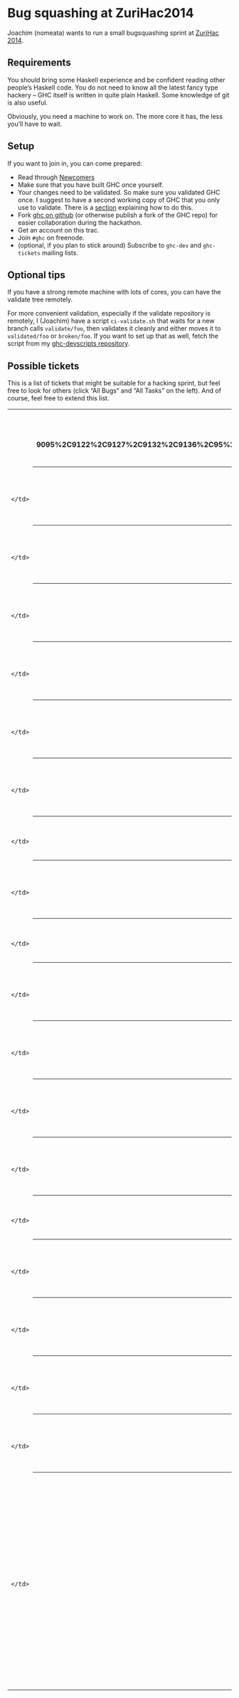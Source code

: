 # Bug squashing at ZuriHac2014



Joachim (nomeata) wants to run a small bugsquashing sprint at [
ZuriHac 2014](http://www.haskell.org/haskellwiki/ZuriHac2014/Projects). 


## Requirements



You should bring some Haskell experience and be confident reading other people’s Haskell code. You do not need to know all the latest fancy type hackery – GHC itself is written in quite plain Haskell. Some knowledge of git is also useful.



Obviously, you need a machine to work on. The more core it has, the less you’ll have to wait.


## Setup



If you want to join in, you can come prepared:


- Read through [Newcomers](newcomers)
- Make sure that you have built GHC once yourself.
- Your changes need to be validated. So make sure you validated GHC once. I suggest to have a second working copy of GHC that you only use to validate. There is a [section](working-conventions/git#) explaining how to do this.
- Fork [
  ghc on github](https://github.com/ghc/ghc/) (or otherwise publish a fork of the GHC repo) for easier collaboration during the hackathon.
- Get an account on this trac.
- Join `#ghc` on freenode.
- (optional, if you plan to stick around) Subscribe to `ghc-dev` and `ghc-tickets` mailing lists.

## Optional tips



If you have a strong remote machine with lots of cores, you can have the validate tree remotely.



For more convenient validation, especially if the validate repository is remotely, I (Joachim) have a script `ci-validate.sh` that waits for a new branch calls `validate/foo`, then validates it cleanly and either moves it to `validated/foo` or `broken/foo`. If you want to set up that as well, fetch the script from my [
ghc-devscripts repository](https://github.com/nomeata/ghc-devscripts).


## Possible tickets



This is a list of tickets that might be suitable for a hacking sprint, but feel free to look for others (click “All Bugs“ and “All Tasks” on the left). And of course, feel free to extend this list.




  
  
  
  
  
    
  
  

<table><tr><td>
      </td>
<th>
        
        Ticket (Ticket query:
id: 9095%2C9122%2C9127%2C9132%2C9136%2C95%2C1388%2C8959%2C9156%2C17%2C9177%2C8429%2C9178%2C4836%2C9127%2C8613%2C393%2C1262%2C3314%2C9086,
max: 0, desc: 1, order: id)
      </th>
<th>
        
        Summary (Ticket query:
id: 9095%2C9122%2C9127%2C9132%2C9136%2C95%2C1388%2C8959%2C9156%2C17%2C9177%2C8429%2C9178%2C4836%2C9127%2C8613%2C393%2C1262%2C3314%2C9086,
max: 0, order: summary)
      </th>
<th>
        
        Owner (Ticket query:
id: 9095%2C9122%2C9127%2C9132%2C9136%2C95%2C1388%2C8959%2C9156%2C17%2C9177%2C8429%2C9178%2C4836%2C9127%2C8613%2C393%2C1262%2C3314%2C9086,
max: 0, order: owner)
      </th>
<th>
        
        Type (Ticket query:
id: 9095%2C9122%2C9127%2C9132%2C9136%2C95%2C1388%2C8959%2C9156%2C17%2C9177%2C8429%2C9178%2C4836%2C9127%2C8613%2C393%2C1262%2C3314%2C9086,
max: 0, order: type)
      </th>
<th>
        
        Status (Ticket query:
id: 9095%2C9122%2C9127%2C9132%2C9136%2C95%2C1388%2C8959%2C9156%2C17%2C9177%2C8429%2C9178%2C4836%2C9127%2C8613%2C393%2C1262%2C3314%2C9086,
max: 0, order: status)
      </th>
<th>
        
        Priority (Ticket query:
id: 9095%2C9122%2C9127%2C9132%2C9136%2C95%2C1388%2C8959%2C9156%2C17%2C9177%2C8429%2C9178%2C4836%2C9127%2C8613%2C393%2C1262%2C3314%2C9086,
max: 0, order: priority)
      </th>
<th>
        
        Milestone (Ticket query:
id: 9095%2C9122%2C9127%2C9132%2C9136%2C95%2C1388%2C8959%2C9156%2C17%2C9177%2C8429%2C9178%2C4836%2C9127%2C8613%2C393%2C1262%2C3314%2C9086,
max: 0, order: milestone)
      </th>
<td>
    </td>
<td></td>
<td></td>
<td></td>
<td></td>
<td></td>
<td></td></tr>
<tr><td>
                
                  
                    </td>
<th>[\#17](http://gitlabghc.nibbler/ghc/ghc/issues/17)</th>
<td>
                    
                  
                
                  
                    
                    </td>
<th>
                      [Separate warnings for unused local and top-level bindings](http://gitlabghc.nibbler/ghc/ghc/issues/17)
                      
                      
                      
                      
                      
                      
                      
                      
                    </th>
<td>
                  
                
                  
                    
                    </td>
<th>
                      
                      
                      
                      
                      
                      
                      
                      
                      
                    </th>
<td>
                  
                
                  
                    
                    </td>
<th>
                      
                      
                      
                      
                      
                      
                      
                      
                      feature request
                    </th>
<td>
                  
                
                  
                    
                    </td>
<th>
                      
                      
                      
                      
                      
                      
                      
                      
                      closed
                    </th>
<td>
                  
                
                  
                    
                    </td>
<th>
                      
                      
                      
                      
                      
                      
                      
                      
                      lowest
                    </th>
<td>
                  
                
                  
                    
                    </td>
<th>
                      
                      
                      
                      
                      
                      [8.0.1](/trac/ghc/milestone/8.0.1)
                      
                      
                      
                    </th>
<td>
                  
                
              </td></tr>
<tr><td>
                
                  
                    </td>
<th>[\#95](http://gitlabghc.nibbler/ghc/ghc/issues/95)</th>
<td>
                    
                  
                
                  
                    
                    </td>
<th>
                      [GHCi :edit command should jump to the the last error](http://gitlabghc.nibbler/ghc/ghc/issues/95)
                      
                      
                      
                      
                      
                      
                      
                      
                    </th>
<td>
                  
                
                  
                    
                    </td>
<th>
                      
                      
                      
                      
                      lortabac
                      
                      
                      
                      
                    </th>
<td>
                  
                
                  
                    
                    </td>
<th>
                      
                      
                      
                      
                      
                      
                      
                      
                      feature request
                    </th>
<td>
                  
                
                  
                    
                    </td>
<th>
                      
                      
                      
                      
                      
                      
                      
                      
                      closed
                    </th>
<td>
                  
                
                  
                    
                    </td>
<th>
                      
                      
                      
                      
                      
                      
                      
                      
                      normal
                    </th>
<td>
                  
                
                  
                    
                    </td>
<th>
                      
                      
                      
                      
                      
                      [⊥](/trac/ghc/milestone/%E2%8A%A5)
                      
                      
                      
                    </th>
<td>
                  
                
              </td></tr>
<tr><td>
                
                  
                    </td>
<th>[\#393](http://gitlabghc.nibbler/ghc/ghc/issues/393)</th>
<td>
                    
                  
                
                  
                    
                    </td>
<th>
                      [functions without implementations](http://gitlabghc.nibbler/ghc/ghc/issues/393)
                      
                      
                      
                      
                      
                      
                      
                      
                    </th>
<td>
                  
                
                  
                    
                    </td>
<th>
                      
                      
                      
                      
                      Iceland\_jack
                      
                      
                      
                      
                    </th>
<td>
                  
                
                  
                    
                    </td>
<th>
                      
                      
                      
                      
                      
                      
                      
                      
                      feature request
                    </th>
<td>
                  
                
                  
                    
                    </td>
<th>
                      
                      
                      
                      
                      
                      
                      
                      
                      new
                    </th>
<td>
                  
                
                  
                    
                    </td>
<th>
                      
                      
                      
                      
                      
                      
                      
                      
                      normal
                    </th>
<td>
                  
                
                  
                    
                    </td>
<th>
                      
                      
                      
                      
                      
                      [⊥](/trac/ghc/milestone/%E2%8A%A5)
                      
                      
                      
                    </th>
<td>
                  
                
              </td></tr>
<tr><td>
                
                  
                    </td>
<th>[\#1262](http://gitlabghc.nibbler/ghc/ghc/issues/1262)</th>
<td>
                    
                  
                
                  
                    
                    </td>
<th>
                      [RecursiveDo in Template Haskell](http://gitlabghc.nibbler/ghc/ghc/issues/1262)
                      
                      
                      
                      
                      
                      
                      
                      
                    </th>
<td>
                  
                
                  
                    
                    </td>
<th>
                      
                      
                      
                      
                      mgsloan
                      
                      
                      
                      
                    </th>
<td>
                  
                
                  
                    
                    </td>
<th>
                      
                      
                      
                      
                      
                      
                      
                      
                      feature request
                    </th>
<td>
                  
                
                  
                    
                    </td>
<th>
                      
                      
                      
                      
                      
                      
                      
                      
                      closed
                    </th>
<td>
                  
                
                  
                    
                    </td>
<th>
                      
                      
                      
                      
                      
                      
                      
                      
                      normal
                    </th>
<td>
                  
                
                  
                    
                    </td>
<th>
                      
                      
                      
                      
                      
                      [⊥](/trac/ghc/milestone/%E2%8A%A5)
                      
                      
                      
                    </th>
<td>
                  
                
              </td></tr>
<tr><td>
                
                  
                    </td>
<th>[\#1388](http://gitlabghc.nibbler/ghc/ghc/issues/1388)</th>
<td>
                    
                  
                
                  
                    
                    </td>
<th>
                      [Newbie help features](http://gitlabghc.nibbler/ghc/ghc/issues/1388)
                      
                      
                      
                      
                      
                      
                      
                      
                    </th>
<td>
                  
                
                  
                    
                    </td>
<th>
                      
                      
                      
                      
                      
                      
                      
                      
                      
                    </th>
<td>
                  
                
                  
                    
                    </td>
<th>
                      
                      
                      
                      
                      
                      
                      
                      
                      feature request
                    </th>
<td>
                  
                
                  
                    
                    </td>
<th>
                      
                      
                      
                      
                      
                      
                      
                      
                      closed
                    </th>
<td>
                  
                
                  
                    
                    </td>
<th>
                      
                      
                      
                      
                      
                      
                      
                      
                      low
                    </th>
<td>
                  
                
                  
                    
                    </td>
<th>
                      
                      
                      
                      
                      
                      [⊥](/trac/ghc/milestone/%E2%8A%A5)
                      
                      
                      
                    </th>
<td>
                  
                
              </td></tr>
<tr><td>
                
                  
                    </td>
<th>[\#3314](http://gitlabghc.nibbler/ghc/ghc/issues/3314)</th>
<td>
                    
                  
                
                  
                    
                    </td>
<th>
                      [Add compilation date to +RTS --info](http://gitlabghc.nibbler/ghc/ghc/issues/3314)
                      
                      
                      
                      
                      
                      
                      
                      
                    </th>
<td>
                  
                
                  
                    
                    </td>
<th>
                      
                      
                      
                      
                      ak3n
                      
                      
                      
                      
                    </th>
<td>
                  
                
                  
                    
                    </td>
<th>
                      
                      
                      
                      
                      
                      
                      
                      
                      feature request
                    </th>
<td>
                  
                
                  
                    
                    </td>
<th>
                      
                      
                      
                      
                      
                      
                      
                      
                      closed
                    </th>
<td>
                  
                
                  
                    
                    </td>
<th>
                      
                      
                      
                      
                      
                      
                      
                      
                      lowest
                    </th>
<td>
                  
                
                  
                    
                    </td>
<th>
                      
                      
                      
                      
                      
                      
                      
                      
                      
                    </th>
<td>
                  
                
              </td></tr>
<tr><td>
                
                  
                    </td>
<th>[\#4836](http://gitlabghc.nibbler/ghc/ghc/issues/4836)</th>
<td>
                    
                  
                
                  
                    
                    </td>
<th>
                      [literate markdown not handled correctly by unlit](http://gitlabghc.nibbler/ghc/ghc/issues/4836)
                      
                      
                      
                      
                      
                      
                      
                      
                    </th>
<td>
                  
                
                  
                    
                    </td>
<th>
                      
                      
                      
                      
                      
                      
                      
                      
                      
                    </th>
<td>
                  
                
                  
                    
                    </td>
<th>
                      
                      
                      
                      
                      
                      
                      
                      
                      bug
                    </th>
<td>
                  
                
                  
                    
                    </td>
<th>
                      
                      
                      
                      
                      
                      
                      
                      
                      new
                    </th>
<td>
                  
                
                  
                    
                    </td>
<th>
                      
                      
                      
                      
                      
                      
                      
                      
                      low
                    </th>
<td>
                  
                
                  
                    
                    </td>
<th>
                      
                      
                      
                      
                      
                      
                      
                      
                      
                    </th>
<td>
                  
                
              </td></tr>
<tr><td>
                
                  
                    </td>
<th>[\#8429](http://gitlabghc.nibbler/ghc/ghc/issues/8429)</th>
<td>
                    
                  
                
                  
                    
                    </td>
<th>
                      [GHC.Base.{breakpoint, breakpointCond} do nothing](http://gitlabghc.nibbler/ghc/ghc/issues/8429)
                      
                      
                      
                      
                      
                      
                      
                      
                    </th>
<td>
                  
                
                  
                    
                    </td>
<th>
                      
                      
                      
                      
                      iand675
                      
                      
                      
                      
                    </th>
<td>
                  
                
                  
                    
                    </td>
<th>
                      
                      
                      
                      
                      
                      
                      
                      
                      feature request
                    </th>
<td>
                  
                
                  
                    
                    </td>
<th>
                      
                      
                      
                      
                      
                      
                      
                      
                      new
                    </th>
<td>
                  
                
                  
                    
                    </td>
<th>
                      
                      
                      
                      
                      
                      
                      
                      
                      normal
                    </th>
<td>
                  
                
                  
                    
                    </td>
<th>
                      
                      
                      
                      
                      
                      
                      
                      
                      
                    </th>
<td>
                  
                
              </td></tr>
<tr><td>
                
                  
                    </td>
<th>[\#8613](http://gitlabghc.nibbler/ghc/ghc/issues/8613)</th>
<td>
                    
                  
                
                  
                    
                    </td>
<th>
                      [simplifier ticks exhausted](http://gitlabghc.nibbler/ghc/ghc/issues/8613)
                      
                      
                      
                      
                      
                      
                      
                      
                    </th>
<td>
                  
                
                  
                    
                    </td>
<th>
                      
                      
                      
                      
                      
                      
                      
                      
                      
                    </th>
<td>
                  
                
                  
                    
                    </td>
<th>
                      
                      
                      
                      
                      
                      
                      
                      
                      bug
                    </th>
<td>
                  
                
                  
                    
                    </td>
<th>
                      
                      
                      
                      
                      
                      
                      
                      
                      closed
                    </th>
<td>
                  
                
                  
                    
                    </td>
<th>
                      
                      
                      
                      
                      
                      
                      
                      
                      normal
                    </th>
<td>
                  
                
                  
                    
                    </td>
<th>
                      
                      
                      
                      
                      
                      
                      
                      
                      
                    </th>
<td>
                  
                
              </td></tr>
<tr><td>
                
                  
                    </td>
<th>[\#8959](http://gitlabghc.nibbler/ghc/ghc/issues/8959)</th>
<td>
                    
                  
                
                  
                    
                    </td>
<th>
                      [GHCi should honour UnicodeSyntax](http://gitlabghc.nibbler/ghc/ghc/issues/8959)
                      
                      
                      
                      
                      
                      
                      
                      
                    </th>
<td>
                  
                
                  
                    
                    </td>
<th>
                      
                      
                      
                      
                      
                      
                      
                      
                      
                    </th>
<td>
                  
                
                  
                    
                    </td>
<th>
                      
                      
                      
                      
                      
                      
                      
                      
                      bug
                    </th>
<td>
                  
                
                  
                    
                    </td>
<th>
                      
                      
                      
                      
                      
                      
                      
                      
                      closed
                    </th>
<td>
                  
                
                  
                    
                    </td>
<th>
                      
                      
                      
                      
                      
                      
                      
                      
                      low
                    </th>
<td>
                  
                
                  
                    
                    </td>
<th>
                      
                      
                      
                      
                      
                      [8.0.1](/trac/ghc/milestone/8.0.1)
                      
                      
                      
                    </th>
<td>
                  
                
              </td></tr>
<tr><td>
                
                  
                    </td>
<th>[\#9086](http://gitlabghc.nibbler/ghc/ghc/issues/9086)</th>
<td>
                    
                  
                
                  
                    
                    </td>
<th>
                      [main :: IO Int does different things with runghc and when compiled](http://gitlabghc.nibbler/ghc/ghc/issues/9086)
                      
                      
                      
                      
                      
                      
                      
                      
                    </th>
<td>
                  
                
                  
                    
                    </td>
<th>
                      
                      
                      
                      
                      gintas
                      
                      
                      
                      
                    </th>
<td>
                  
                
                  
                    
                    </td>
<th>
                      
                      
                      
                      
                      
                      
                      
                      
                      bug
                    </th>
<td>
                  
                
                  
                    
                    </td>
<th>
                      
                      
                      
                      
                      
                      
                      
                      
                      closed
                    </th>
<td>
                  
                
                  
                    
                    </td>
<th>
                      
                      
                      
                      
                      
                      
                      
                      
                      highest
                    </th>
<td>
                  
                
                  
                    
                    </td>
<th>
                      
                      
                      
                      
                      
                      [7.10.1](/trac/ghc/milestone/7.10.1)
                      
                      
                      
                    </th>
<td>
                  
                
              </td></tr>
<tr><td>
                
                  
                    </td>
<th>[\#9095](http://gitlabghc.nibbler/ghc/ghc/issues/9095)</th>
<td>
                    
                  
                
                  
                    
                    </td>
<th>
                      [make sdist picks up test files](http://gitlabghc.nibbler/ghc/ghc/issues/9095)
                      
                      
                      
                      
                      
                      
                      
                      
                    </th>
<td>
                  
                
                  
                    
                    </td>
<th>
                      
                      
                      
                      
                      thomie
                      
                      
                      
                      
                    </th>
<td>
                  
                
                  
                    
                    </td>
<th>
                      
                      
                      
                      
                      
                      
                      
                      
                      bug
                    </th>
<td>
                  
                
                  
                    
                    </td>
<th>
                      
                      
                      
                      
                      
                      
                      
                      
                      closed
                    </th>
<td>
                  
                
                  
                    
                    </td>
<th>
                      
                      
                      
                      
                      
                      
                      
                      
                      low
                    </th>
<td>
                  
                
                  
                    
                    </td>
<th>
                      
                      
                      
                      
                      
                      [8.2.1](/trac/ghc/milestone/8.2.1)
                      
                      
                      
                    </th>
<td>
                  
                
              </td></tr>
<tr><td>
                
                  
                    </td>
<th>[\#9122](http://gitlabghc.nibbler/ghc/ghc/issues/9122)</th>
<td>
                    
                  
                
                  
                    
                    </td>
<th>
                      [Make Lint check for bad uses of \`unsafeCoerce\`](http://gitlabghc.nibbler/ghc/ghc/issues/9122)
                      
                      
                      
                      
                      
                      
                      
                      
                    </th>
<td>
                  
                
                  
                    
                    </td>
<th>
                      
                      
                      
                      
                      qnikst
                      
                      
                      
                      
                    </th>
<td>
                  
                
                  
                    
                    </td>
<th>
                      
                      
                      
                      
                      
                      
                      
                      
                      bug
                    </th>
<td>
                  
                
                  
                    
                    </td>
<th>
                      
                      
                      
                      
                      
                      
                      
                      
                      closed
                    </th>
<td>
                  
                
                  
                    
                    </td>
<th>
                      
                      
                      
                      
                      
                      
                      
                      
                      normal
                    </th>
<td>
                  
                
                  
                    
                    </td>
<th>
                      
                      
                      
                      
                      
                      [8.0.1](/trac/ghc/milestone/8.0.1)
                      
                      
                      
                    </th>
<td>
                  
                
              </td></tr>
<tr><td>
                
                  
                    </td>
<th>[\#9127](http://gitlabghc.nibbler/ghc/ghc/issues/9127)</th>
<td>
                    
                  
                
                  
                    
                    </td>
<th>
                      [Don't warn about pattern-bindings of the form \`let !\_ = rhs\`](http://gitlabghc.nibbler/ghc/ghc/issues/9127)
                      
                      
                      
                      
                      
                      
                      
                      
                    </th>
<td>
                  
                
                  
                    
                    </td>
<th>
                      
                      
                      
                      
                      
                      
                      
                      
                      
                    </th>
<td>
                  
                
                  
                    
                    </td>
<th>
                      
                      
                      
                      
                      
                      
                      
                      
                      bug
                    </th>
<td>
                  
                
                  
                    
                    </td>
<th>
                      
                      
                      
                      
                      
                      
                      
                      
                      closed
                    </th>
<td>
                  
                
                  
                    
                    </td>
<th>
                      
                      
                      
                      
                      
                      
                      
                      
                      normal
                    </th>
<td>
                  
                
                  
                    
                    </td>
<th>
                      
                      
                      
                      
                      
                      
                      
                      
                      
                    </th>
<td>
                  
                
              </td></tr>
<tr><td>
                
                  
                    </td>
<th>[\#9132](http://gitlabghc.nibbler/ghc/ghc/issues/9132)</th>
<td>
                    
                  
                
                  
                    
                    </td>
<th>
                      [takeWhile&C. still not fusible](http://gitlabghc.nibbler/ghc/ghc/issues/9132)
                      
                      
                      
                      
                      
                      
                      
                      
                    </th>
<td>
                  
                
                  
                    
                    </td>
<th>
                      
                      
                      
                      
                      skeuchel
                      
                      
                      
                      
                    </th>
<td>
                  
                
                  
                    
                    </td>
<th>
                      
                      
                      
                      
                      
                      
                      
                      
                      bug
                    </th>
<td>
                  
                
                  
                    
                    </td>
<th>
                      
                      
                      
                      
                      
                      
                      
                      
                      closed
                    </th>
<td>
                  
                
                  
                    
                    </td>
<th>
                      
                      
                      
                      
                      
                      
                      
                      
                      normal
                    </th>
<td>
                  
                
                  
                    
                    </td>
<th>
                      
                      
                      
                      
                      
                      [7.10.1](/trac/ghc/milestone/7.10.1)
                      
                      
                      
                    </th>
<td>
                  
                
              </td></tr>
<tr><td>
                
                  
                    </td>
<th>[\#9136](http://gitlabghc.nibbler/ghc/ghc/issues/9136)</th>
<td>
                    
                  
                
                  
                    
                    </td>
<th>
                      [Constant folding in Core could be better](http://gitlabghc.nibbler/ghc/ghc/issues/9136)
                      
                      
                      
                      
                      
                      
                      
                      
                    </th>
<td>
                  
                
                  
                    
                    </td>
<th>
                      
                      
                      
                      
                      
                      
                      
                      
                      
                    </th>
<td>
                  
                
                  
                    
                    </td>
<th>
                      
                      
                      
                      
                      
                      
                      
                      
                      bug
                    </th>
<td>
                  
                
                  
                    
                    </td>
<th>
                      
                      
                      
                      
                      
                      
                      
                      
                      closed
                    </th>
<td>
                  
                
                  
                    
                    </td>
<th>
                      
                      
                      
                      
                      
                      
                      
                      
                      normal
                    </th>
<td>
                  
                
                  
                    
                    </td>
<th>
                      
                      
                      
                      
                      
                      [8.6.1](/trac/ghc/milestone/8.6.1)
                      
                      
                      
                    </th>
<td>
                  
                
              </td></tr>
<tr><td>
                
                  
                    </td>
<th>[\#9156](http://gitlabghc.nibbler/ghc/ghc/issues/9156)</th>
<td>
                    
                  
                
                  
                    
                    </td>
<th>
                      [Duplicate record field](http://gitlabghc.nibbler/ghc/ghc/issues/9156)
                      
                      
                      
                      
                      
                      
                      
                      
                    </th>
<td>
                  
                
                  
                    
                    </td>
<th>
                      
                      
                      
                      
                      gintas
                      
                      
                      
                      
                    </th>
<td>
                  
                
                  
                    
                    </td>
<th>
                      
                      
                      
                      
                      
                      
                      
                      
                      bug
                    </th>
<td>
                  
                
                  
                    
                    </td>
<th>
                      
                      
                      
                      
                      
                      
                      
                      
                      closed
                    </th>
<td>
                  
                
                  
                    
                    </td>
<th>
                      
                      
                      
                      
                      
                      
                      
                      
                      low
                    </th>
<td>
                  
                
                  
                    
                    </td>
<th>
                      
                      
                      
                      
                      
                      
                      
                      
                      
                    </th>
<td>
                  
                
              </td></tr>
<tr><td>
                
                  
                    </td>
<th>[\#9177](http://gitlabghc.nibbler/ghc/ghc/issues/9177)</th>
<td>
                    
                  
                
                  
                    
                    </td>
<th>
                      [Suggest Int when user uses int](http://gitlabghc.nibbler/ghc/ghc/issues/9177)
                      
                      
                      
                      
                      
                      
                      
                      
                    </th>
<td>
                  
                
                  
                    
                    </td>
<th>
                      
                      
                      
                      
                      nomeata
                      
                      
                      
                      
                    </th>
<td>
                  
                
                  
                    
                    </td>
<th>
                      
                      
                      
                      
                      
                      
                      
                      
                      feature request
                    </th>
<td>
                  
                
                  
                    
                    </td>
<th>
                      
                      
                      
                      
                      
                      
                      
                      
                      closed
                    </th>
<td>
                  
                
                  
                    
                    </td>
<th>
                      
                      
                      
                      
                      
                      
                      
                      
                      normal
                    </th>
<td>
                  
                
                  
                    
                    </td>
<th>
                      
                      
                      
                      
                      
                      [7.10.1](/trac/ghc/milestone/7.10.1)
                      
                      
                      
                    </th>
<td>
                  
                
              </td></tr>
<tr><td>
                
                  
                    </td>
<th>[\#9178](http://gitlabghc.nibbler/ghc/ghc/issues/9178)</th>
<td>
                    
                  
                
                  
                    
                    </td>
<th>
                      [improve orphan instance warning](http://gitlabghc.nibbler/ghc/ghc/issues/9178)
                      
                      
                      
                      
                      
                      
                      
                      
                    </th>
<td>
                  
                
                  
                    
                    </td>
<th>
                      
                      
                      
                      
                      
                      
                      
                      
                      
                    </th>
<td>
                  
                
                  
                    
                    </td>
<th>
                      
                      
                      
                      
                      
                      
                      
                      
                      task
                    </th>
<td>
                  
                
                  
                    
                    </td>
<th>
                      
                      
                      
                      
                      
                      
                      
                      
                      closed
                    </th>
<td>
                  
                
                  
                    
                    </td>
<th>
                      
                      
                      
                      
                      
                      
                      
                      
                      normal
                    </th>
<td>
                  
                
                  
                    
                    </td>
<th>
                      
                      
                      
                      
                      
                      
                      
                      
                      
                    </th>
<td>
                  
                
              </td></tr></table>


  



## Summary


- *4* people particitpated: nomeata, gintas, skeuchel, Lorenzo *please add yourself*
- *8* Tickets worked on: [\#9177](http://gitlabghc.nibbler/ghc/ghc/issues/9177), [\#8959](http://gitlabghc.nibbler/ghc/ghc/issues/8959), [\#9127](http://gitlabghc.nibbler/ghc/ghc/issues/9127), [\#9178](http://gitlabghc.nibbler/ghc/ghc/issues/9178), [\#9132](http://gitlabghc.nibbler/ghc/ghc/issues/9132), [\#393](http://gitlabghc.nibbler/ghc/ghc/issues/393), [\#95](http://gitlabghc.nibbler/ghc/ghc/issues/95), [\#9181](http://gitlabghc.nibbler/ghc/ghc/issues/9181)

